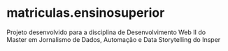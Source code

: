 # matriculas.ensinosuperior
Projeto desenvolvido para a disciplina de Desenvolvimento Web II do Master em Jornalismo de Dados, Automação e Data Storytelling do Insper
